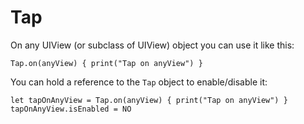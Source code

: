 # Tap

On any UIView (or subclass of UIView) object you can use it like this:
```
Tap.on(anyView) { print("Tap on anyView") }
```

You can hold a reference to the `Tap` object to enable/disable it:
```
let tapOnAnyView = Tap.on(anyView) { print("Tap on anyView") }
tapOnAnyView.isEnabled = NO

```
